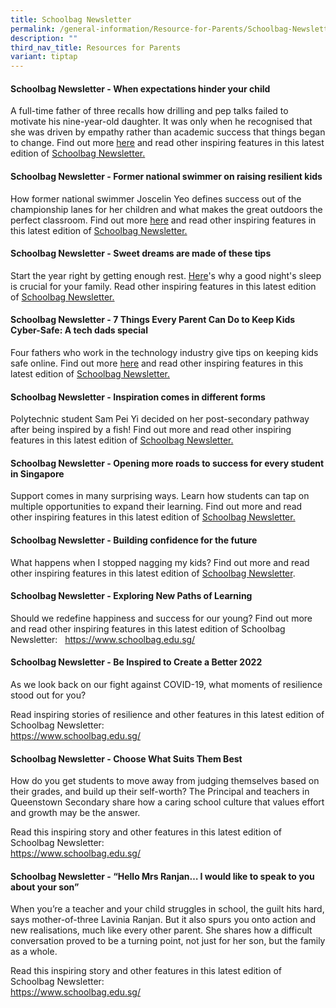 ```yaml
---
title: Schoolbag Newsletter
permalink: /general-information/Resource-for-Parents/Schoolbag-Newsletter/
description: ""
third_nav_title: Resources for Parents
variant: tiptap
---
```

<h4><strong>Schoolbag Newsletter - When expectations hinder your child</strong></h4>
<p>A full-time father of three recalls how drilling and pep talks failed
to motivate his nine-year-old daughter. It was only when he recognised
that she was driven by empathy rather than academic success that things
began to change. Find out more <a href="https://www.schoolbag.edu.sg/story/there-are-no-lazy-children-only-parents-making-them-do-what-they-dislike/" rel="noopener noreferrer nofollow" target="_blank">here</a> and
read other inspiring features in this latest edition of <a href="https://www.schoolbag.edu.sg/" rel="noopener noreferrer nofollow" target="_blank">Schoolbag Newsletter.</a>
</p>
<h4><strong>Schoolbag Newsletter - Former national swimmer on raising resilient kids</strong></h4>
<p>How former national swimmer Joscelin Yeo defines success out of the championship
lanes for her children and what makes the great outdoors the perfect classroom.
Find out more <a href="https://www.schoolbag.edu.sg/story/they-ve-fallen-many-times-and-it-s-good-for-them-says-olympian-mum-of-four/?utm_source=newsletter+sb+article&amp;utm_medium=social&amp;utm_campaign=apr+2024+edm" rel="noopener noreferrer nofollow" target="_blank">here</a> and
read other inspiring features in this latest edition of <a href="https://www.schoolbag.edu.sg/" rel="noopener noreferrer nofollow" target="_blank">Schoolbag Newsletter.</a>
</p>
<h4><strong>Schoolbag Newsletter - Sweet dreams are made of these tips</strong></h4>
<p>Start the year right by getting enough rest. <a href="https://www.schoolbag.edu.sg/story/the-benefits-of-sleep-for-students?utm_source=newsletter+sb+article&amp;utm_medium=social&amp;utm_campaign=jan+2024+edm" rel="noopener noreferrer nofollow" target="_blank">Here</a>'s
why a good night's sleep is crucial for your family. Read other inspiring
features in this latest edition of <a href="https://www.schoolbag.edu.sg/" rel="noopener noreferrer nofollow" target="_blank">Schoolbag Newsletter.</a>
</p>
<h4><strong>Schoolbag Newsletter - 7 Things Every Parent Can Do to Keep Kids Cyber-Safe: A tech dads special</strong></h4>
<p>Four fathers who work in the technology industry give tips on keeping
kids safe online. Find out more <a href="https://www.schoolbag.edu.sg/story/7-things-every-parent-can-do-to-keep-kids-cyber-safe-a-tech-dads-special" rel="noopener noreferrer nofollow" target="_blank">here</a> and
read other inspiring features in this latest edition of <a href="https://www.schoolbag.edu.sg/" rel="noopener noreferrer nofollow" target="_blank">Schoolbag Newsletter.</a>
</p>
<h4><strong>Schoolbag Newsletter - Inspiration comes in different forms</strong></h4>
<p>Polytechnic student Sam Pei Yi decided on her post-secondary pathway after
being inspired by a fish! Find out more and read other inspiring features
in this latest edition of <a href="https://www.schoolbag.edu.sg/" rel="noopener noreferrer nofollow" target="_blank">Schoolbag Newsletter.</a>
</p>
<h4><strong>Schoolbag Newsletter - Opening more roads to success for every student in Singapore</strong></h4>
<p>Support comes in many surprising ways. Learn how students can tap on multiple
opportunities to expand their learning. Find out more and read other inspiring
features in this latest edition of <a href="https://www.schoolbag.edu.sg/" rel="noopener noreferrer nofollow" target="_blank">Schoolbag Newsletter.</a>
</p>
<h4><strong>Schoolbag Newsletter -&nbsp;Building confidence for the future</strong></h4>
<p>What happens when I stopped nagging my kids? Find out more and read other
inspiring features in this latest edition of&nbsp;<a href="https://www.schoolbag.edu.sg/" rel="noopener noreferrer nofollow" target="_blank">Schoolbag Newsletter</a>.</p>
<h4><strong>Schoolbag Newsletter - Exploring New Paths of Learning</strong></h4>
<p>Should we redefine happiness and success for our young? Find out more
and read other inspiring features in this latest edition of Schoolbag Newsletter:&nbsp;&nbsp;
<a href="https://www.schoolbag.edu.sg/" rel="noopener noreferrer nofollow" target="_blank">https://www.schoolbag.edu.sg/</a>
</p>
<h4><strong>Schoolbag Newsletter - Be Inspired to Create a Better 2022</strong></h4>
<p>As we look back on our fight against COVID-19, what moments of resilience
stood out for you?</p>
<p>Read inspiring stories of resilience and other features in this latest
edition of Schoolbag Newsletter:
<br><a href="https://www.schoolbag.edu.sg/" rel="noopener noreferrer nofollow" target="_blank">https://www.schoolbag.edu.sg/</a>
</p>
<h4><strong>Schoolbag Newsletter -&nbsp;Choose What Suits Them Best</strong></h4>
<p>How do you get students to move away from judging themselves based on
their grades, and build up their self-worth? The Principal and teachers
in Queenstown Secondary share how a caring school culture that values effort
and growth may be the answer.</p>
<p>Read this inspiring story and other features in this latest edition of
Schoolbag Newsletter:
<br><a href="https://www.schoolbag.edu.sg/" rel="noopener noreferrer nofollow" target="_blank">https://www.schoolbag.edu.sg/</a>
</p>
<h4><strong>Schoolbag Newsletter -&nbsp;“Hello Mrs Ranjan… I would like to speak to you about your son”</strong></h4>
<p>When you’re a teacher and your child struggles in school, the guilt hits
hard, says mother-of-three Lavinia Ranjan. But it also spurs you onto action
and new realisations, much like every other parent. She shares how a difficult
conversation proved to be a turning point, not just for her son, but the
family as a whole.</p>
<p>Read this inspiring story and other features in this latest edition of
Schoolbag Newsletter:
<br><a href="https://www.schoolbag.edu.sg/" rel="noopener noreferrer nofollow" target="_blank">https://www.schoolbag.edu.sg/</a>
</p>